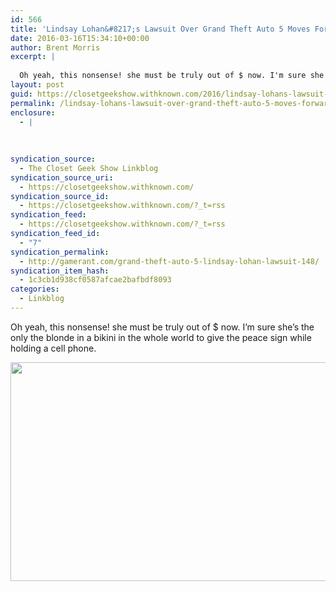 ```yaml
---
id: 566
title: 'Lindsay Lohan&#8217;s Lawsuit Over Grand Theft Auto 5 Moves Forward'
date: 2016-03-16T15:34:10+00:00
author: Brent Morris
excerpt: |
  
  Oh yeah, this nonsense! she must be truly out of $ now. I'm sure she's the only the blonde in a bikini in the whole world to give the peace sign while holding a cell phone.
layout: post
guid: https://closetgeekshow.withknown.com/2016/lindsay-lohans-lawsuit-over-grand-theft-auto-5-moves-forward
permalink: /lindsay-lohans-lawsuit-over-grand-theft-auto-5-moves-forward/
enclosure:
  - |
    
    
    
syndication_source:
  - The Closet Geek Show Linkblog
syndication_source_uri:
  - https://closetgeekshow.withknown.com/
syndication_source_id:
  - https://closetgeekshow.withknown.com/?_t=rss
syndication_feed:
  - https://closetgeekshow.withknown.com/?_t=rss
syndication_feed_id:
  - "7"
syndication_permalink:
  - http://gamerant.com/grand-theft-auto-5-lindsay-lohan-lawsuit-148/
syndication_item_hash:
  - 1c3cb1d938cf0587afcae2bafbdf8093
categories:
  - Linkblog
---
```

<div class="known-bookmark">
  <p>
    Oh yeah, this nonsense! she must be truly out of $ now. I&#8217;m sure she&#8217;s the only the blonde in a bikini in the whole world to give the peace sign while holding a cell phone.
  </p>
  
  <p>
    <img src="http://i.imgur.com/3tj0HZI.jpg" alt="" width="700" height="350" />
  </p>
</div>